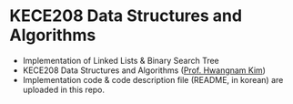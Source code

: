 # KECE208 Data Structures and Algorithms
* Implementation of Linked Lists &amp; Binary Search Tree
* KECE208 Data Structures and Algorithms ([Prof. Hwangnam Kim](http://wine.korea.ac.kr/?_ga=2.128574533.854245486.1646472198-316617093.1632121575))
* Implementation code & code description file (README, in korean) are uploaded in this repo.
